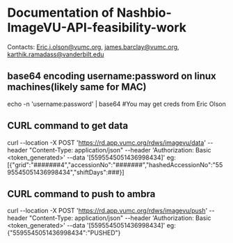 # Documentation of Nashbio-ImageVU-API-feasibility-work 

Contacts: Eric.j.olson@vumc.org, james.barclay@vumc.org, karthik.ramadass@vanderbilt.edu

## base64 encoding username:password on linux machines(likely same for MAC)

echo -n 'username:password' | base64  #You may get creds from Eric Olson


## CURL command to get data

curl --location -X POST 'https://rd.app.vumc.org/rdws/imagevu/data' --header "Content-Type: application/json" --header 'Authorization: Basic <token_generated>' --data '[5595545051436998434]'
eg: [{"grid":"#######4","accessionNo":"#######","hashedAccessionNo":"5595545051436998434","shiftDays":###}]

## CURL command to push to ambra

curl --location -X POST 'https://rd.app.vumc.org/rdws/imagevu/push' --header "Content-Type: application/json" --header 'Authorization: Basic <token_generated>' --data '[5595545051436998434]'
eg: {"5595545051436998434":"PUSHED"}



